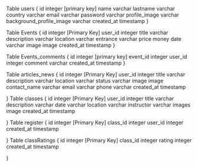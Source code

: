 Table users {
id integer [primary key]
name varchar
lastname varchar
country varchar
email varchar
password varchar
profile_image varchar
background_profile_image varchar
created_at timestamp
}

Table Events {
id integer [Primary Key]
user_id integer
title varchar
description varchar
location varchar
entrance varchar
price money
date varchar
image image
created_at timestamp
}

Table Events_comments {
id integer [primary key]
event_id integer
user_id integer
comment varchar
created_at timestamp
}

Table articles_news {
id integer [Primary Key]
user_id integer
title varchar
description varchar
location varchar
status varchar
image image
contact_name varchar
email varchar
phone varchar
created_at timestamp

}
Table classes {
id integer [Primary Key]
user_id integer
title varchar
description varchar
date varchar
location varchar
instructor varchar
images image
created_at timestamp

}
Table register {
id integer [Primary Key]
class_id integer
user_id integer
created_at timestamp

}
Table classRatings {
id integer [Primary Key]
class_id integer
rating integer
created_at timestamp

}
